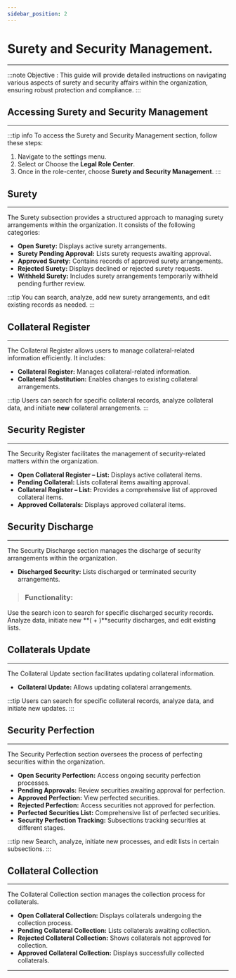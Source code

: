 ```yaml
---
sidebar_position: 2
---
```


# Surety and Security Management.
---

:::note Objective :
This guide will provide detailed instructions on navigating various aspects of surety and security affairs within the organization, ensuring robust protection and compliance.
:::

## Accessing Surety and Security Management
---

:::tip info
To access the Surety and Security Management section, follow these steps:

1. Navigate to the settings menu.
2. Select or Choose the **Legal Role Center**.
2. Once in the role-center, choose **Surety and Security Management**.
:::

## Surety
---

The Surety subsection provides a structured approach to managing surety arrangements within the organization. It consists of the following categories:

- **Open Surety:** Displays active surety arrangements.
- **Surety Pending Approval:** Lists surety requests awaiting approval.
- **Approved Surety:** Contains records of approved surety arrangements.
- **Rejected Surety:** Displays declined or rejected surety requests.
- **Withheld Surety:** Includes surety arrangements temporarily withheld pending further review.

:::tip
You can search, analyze, add new surety arrangements, and edit existing records as needed.
:::

## Collateral Register
---

The Collateral Register allows users to manage collateral-related information efficiently. It includes:

- **Collateral Register:** Manages collateral-related information.
- **Collateral Substitution:** Enables changes to existing collateral arrangements.

:::tip
Users can search for specific collateral records, analyze collateral data, and initiate **new** collateral arrangements.
:::

## Security Register
---

The Security Register facilitates the management of security-related matters within the organization.

- **Open Collateral Register – List:** Displays active collateral items.
- **Pending Collateral:** Lists collateral items awaiting approval.
- **Collateral Register – List:** Provides a comprehensive list of approved collateral items.
- **Approved Collaterals:** Displays approved collateral items.

## Security Discharge
---

The Security Discharge section manages the discharge of security arrangements within the organization.

- **Discharged Security:** Lists discharged or terminated security arrangements.

> ### Functionality:
Use the search icon to search for specific discharged security records. Analyze data, initiate new **( + )**security discharges, and edit existing lists.

## Collaterals Update
---

The Collateral Update section facilitates updating collateral information.

- **Collateral Update:** Allows updating collateral arrangements.

:::tip
Users can search for specific collateral records, analyze data, and initiate new updates.
:::

## Security Perfection
---

The Security Perfection section oversees the process of perfecting securities within the organization.

- **Open Security Perfection:** Access ongoing security perfection processes.
- **Pending Approvals:** Review securities awaiting approval for perfection.
- **Approved Perfection:** View perfected securities.
- **Rejected Perfection:** Access securities not approved for perfection.
- **Perfected Securities List:** Comprehensive list of perfected securities.
- **Security Perfection Tracking:** Subsections tracking securities at different stages.

:::tip new
Search, analyze, initiate new processes, and edit lists in certain subsections.
:::

## Collateral Collection
---

The Collateral Collection section manages the collection process for collaterals.

- **Open Collateral Collection:** Displays collaterals undergoing the collection process.
- **Pending Collateral Collection:** Lists collaterals awaiting collection.
- **Rejected Collateral Collection:** Shows collaterals not approved for collection.
- **Approved Collateral Collection:** Displays successfully collected collaterals.

---
